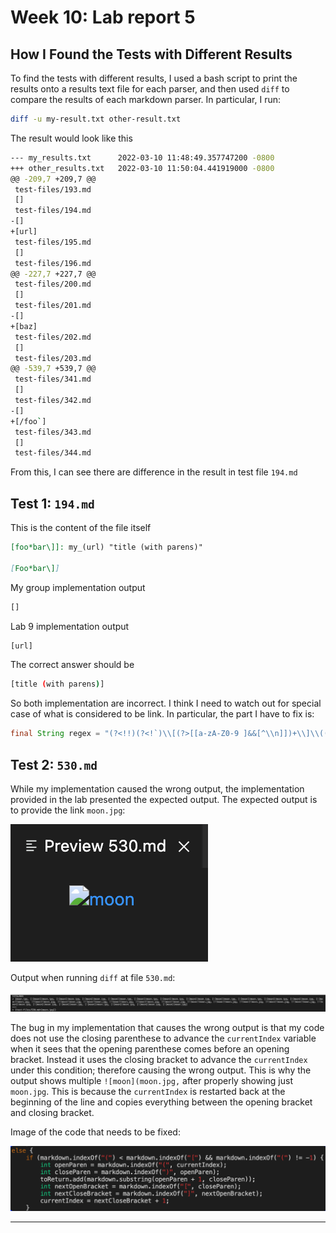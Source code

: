 # Week 10: Lab report 5 

## How I Found the Tests with Different Results

To find the tests with different results, I used a bash script to print the results onto a results text file for each parser, and then used `diff` to compare the results of each markdown parser. In particular, I run:

```bash
diff -u my-result.txt other-result.txt
```

The result would look like this

```bash
--- my_results.txt      2022-03-10 11:48:49.357747200 -0800
+++ other_results.txt   2022-03-10 11:50:04.441919000 -0800
@@ -209,7 +209,7 @@
 test-files/193.md
 []
 test-files/194.md
-[]
+[url]
 test-files/195.md
 []
 test-files/196.md
@@ -227,7 +227,7 @@
 test-files/200.md
 []
 test-files/201.md
-[]
+[baz]
 test-files/202.md
 []
 test-files/203.md
@@ -539,7 +539,7 @@
 test-files/341.md
 []
 test-files/342.md
-[]
+[/foo`]
 test-files/343.md
 []
 test-files/344.md
```

From this, I can see there are difference in the result in test file `194.md`

## Test 1: `194.md`

This is the content of the file itself

```markdown
[foo*bar\]]: my_(url) "title (with parens)"

[Foo*bar\]]
```

My group implementation output

```bash
[]
```

Lab 9 implementation output

```bash
[url]
```

The correct answer should be

```bash
[title (with parens)]
```

So both implementation are incorrect. I think I need to watch out for special case of what is considered to be link. In particular, the part I have to fix is:

```java
final String regex = "(?<!!)(?<!`)\\[(?>[[a-zA-Z0-9 ]&&[^\\n]])+\\]\\((\\S+)\\)";
```

## Test 2: `530.md`

While my implementation caused the wrong output, the implementation provided in the lab presented the expected output. The expected output is to provide the link `moon.jpg`:

![530ExpectedOutput](530Expected.png)

Output when running `diff` at file `530.md`:

![530Diff](530Diff.png)

The bug in my implementation that causes the wrong output is that my code does not use the closing parenthese to advance the `currentIndex` variable when it sees that the opening parenthese comes before an opening bracket. Instead it uses the closing bracket to advance the `currentIndex` under this condition; therefore causing the wrong output. This is why the output shows multiple `![moon](moon.jpg,` after properly showing just `moon.jpg`. This is because the `currentIndex` is restarted back at the beginning of the line and copies everything between the opening bracket and closing bracket. 

Image of the code that needs to be fixed:

![530Fix](Fix530.png)

---
